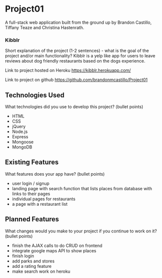 # Project01
A full-stack web application built from the ground up by Brandon Castillo, Tiffany Teaze and Christina Hastenrath.

### Kibblr
Short explanation of the project (1-2 sentences) - what is the goal of the project and/or main functionality?
Kibblr is a yelp like app for users to leave reviews about dog friendly restaurants based on the dogs experience. 

Link to project hosted on Heroku
https://kibblr.herokuapp.com/

Link to project on github
https://github.com/brandonmcastillo/Project01

## Technologies Used 
What technologies did you use to develop this project? (bullet points)
- HTML
- CSS
- jQuery
- Node.js
- Express
- Mongoose
- MongoDB

## Existing Features
What features does your app have? (bullet points)
- user login / signup
- landing page with search function that lists places from database with links to their pages
- individual pages for restaurants
- a page with a restaurant list

## Planned Features
What changes would you make to your project if you continue to work on it? (bullet points)
- finish the AJAX calls to do CRUD on frontend
- integrate google maps API to show places
- finish login
- add parks and stores 
- add a rating feature
- make search work on heroku